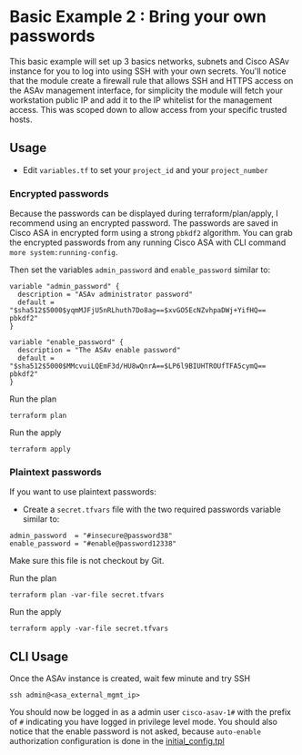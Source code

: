 # Basic Example 2 : Bring your own passwords

This basic example will set up 3 basics networks, subnets and Cisco ASAv instance for you to log into using SSH with your own secrets. You'll notice that the module create a firewall rule that allows SSH and HTTPS access on the ASAv management interface, for simplicity the module will fetch your workstation public IP and add it to the IP whitelist for the management access. This was scoped down to allow access from your specific trusted hosts.

## Usage

- Edit `variables.tf` to set your `project_id` and your `project_number`

### Encrypted passwords

Because the passwords can be displayed during terraform/plan/apply, I recommend using an encrypted password.
The passwords are saved in Cisco ASA in encrypted form using a strong `pbkdf2` algorithm.
You can grab the encrypted passwords from any running Cisco ASA with CLI command `more system:running-config`.

Then set the variables `admin_password` and `enable_password` similar to:

```
variable "admin_password" {
  description = "ASAv administrator password"
  default = "$sha512$5000$yqmMJFjU5nRLhuth7Do8ag==$xvGO5EcNZvhpaDWj+YifHQ== pbkdf2"
}

variable "enable_password" {
  description = "The ASAv enable password"
  default = "$sha512$5000$MMcvuiLQEmF3d/HU8wQnrA==$LP6l9BIUHTROUfTFA5cymQ== pbkdf2"
}

```
Run the plan

```
terraform plan
```

Run the apply

```
terraform apply
```

### Plaintext passwords

If you want to use plaintext passwords:
- Create a `secret.tfvars` file with the two required passwords variable similar to:

```
admin_password  = "#insecure@password38"
enable_password = "#enable@password12338"
```
Make sure this file is not checkout by Git.

Run the plan

```
terraform plan -var-file secret.tfvars
```

Run the apply

```
terraform apply -var-file secret.tfvars
```

## CLI Usage

Once the ASAv instance is created, wait few minute and try SSH

```
ssh admin@<asa_external_mgmt_ip>
```

You should now be logged in as a admin user `cisco-asav-1#` with the prefix of `#` indicating you have logged in privilege level mode. You should also notice that the enable password is not asked, because `auto-enable` authorization configuration is done in the [initial_config.tpl](https://github.com/gehoumi/terraform-google-ciscoasav-vm/tree/main/template)
